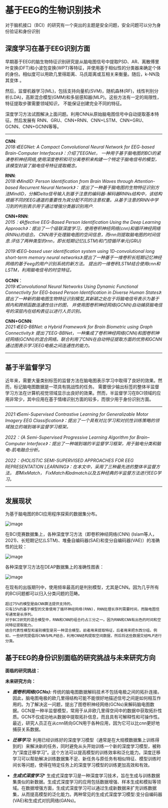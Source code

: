 # 基于EEG的生物识别技术

对于脑机接口（BCI）的研究有一个突出的主题是安全问题，安全问题可以分为身份验证和身份识别

## 深度学习在基于EEG识别方面

早期基于EEG的脑生物特征识别研究是从脑电图信号中提取PSD、AR、离散傅里叶变换(DFT)和小波包变换(WPT)等特征，并使用基于相似性的分类器来确定个体的身份。相似度可以用欧几里得距离、马氏距离或互相关来衡量。随后，k-NN及其变体
。

然后，监督机器学习(ML)，包括支持向量机(SVM)，随机森林(RF)，线性判别分析(LDA)，高斯混合模型(GMM)和多层感知器(MLP)。这些方法有一定的局限性，特征提取步骤需要领域知识，
不能保证创建完全不同的特征。

深度学习方法试图解决上面问题。利用CNN从原始脑电图信号中自动提取基本特征。然后发展有  RNN、GRU、CNN+RNN、CNN+LSTM、CNN+GRU、GCNN、CNN+GCNN等等。

----
**CNN**:    
*2018:《EEGNet: A Compact Convolutional Neural Network for EEG-based Brain-Computer Interfaces》：介绍了EEGNet，
一种用于基于脑电图的BCI的紧凑卷积神经网络,使用深度卷积和可分离卷积来构建一个特定于脑电信号的模型，该模型封装了脑电信号特征提取概念。*

**RNN**:    
*2018:《MindID: Person Identification from Brain Waves through Attention-based Recurrent Neural Network》：
提出了一种基于脑电图的生物特征识别方法MindID，分解Delta信号输入到基于注意的编码器-解码器RNNs结构中，该结构根据不同的EEG通道的重要性为其分配不同的注意权重。从基于注意的RNN中学习到的判别表示用于通过增强分类器识别用户.*   

**CNN+RNN**:     
*2015：《Affective EEG-Based Person Identification Using the Deep Learning Approach》：提出了一个级联深度学习，使用卷积神经网络(cnn)和循环神经网络(RNNs)的组合。
CNN用于处理脑电图的空间信息，而rnn则提取脑电图的时间信息.评估了两种类型的rnn，即长短期记忆(LSTM)和门控循环单元(GRU)*
     
*2019:《EEG-based user identification system using 1D-convolutional long short-term memory neural networks》:提出了一种基于一维卷积长短期记忆神经网络的基于eeg的用户识别系统的新方法。
提出的一维卷积LSTM结合使用cnn和LSTM，利用脑电信号的时空特征。*

**GCNN**：     
*2019:《Convolutional Neural Networks Using Dynamic Functional Connectivity for EEG-based Person Identification in Diverse Human States》:提出了一种新的脑电图生物特征识别模型,其新颖之处在于将脑电信号表示为基于频内和跨频函数连通性估计的图，
并使用图卷积神经网络(GCNN)自动捕获脑电信号的深层内在结构表征以进行人员识别。*

**CNN+GCNN**:    
*2021:《EEG-BBNet: a Hybrid Framework for Brain Biometric using Graph Connectivity》:
提出了EEG-BBNet，一种集成了卷积神经网络(CNN)和图卷积神经网络(GCNN)的混合网络。联合利用了CNN在自动特征提取方面的优势和GCNN通过图表示学习EEG电极之间连通性的能力。*

----

## 基于半监督学习
近年来，需要大量类别标签的监督方法在脑电图表示学习中取得了良好的效果。然而，标记脑电图数据是一项具有挑战性的任务。
需要很少输出标签的整体半监督学习方法在计算机视觉领域显示出良好的效果。然而，半监督学习在BCI领域的应用非常少，其中应用在基于情绪识别方面的较多，而很少用于身份识别方面。

------
*2021:《Semi-Supervised Contrastive Learning for Generalizable Motor Imagery EEG Classification》：提出了一个具有对比学习和对抗性训练策略的领域独立的端到端半监督学习框架。*

*2022：《A Semi-Supervised Progressive Learning Algorithm for Brain–Computer Interface》：提出了一种端到端的半监督学习框架，用于脑电分类和脑电-肌电融合分析。*

*2022：《HOLISTIC SEMI-SUPERVISED APPROACHES FOR EEG REPRESENTATION LEARNING》：在本文中，采用了三种最先进的整体半监督方法，
即MixMatch， FixMatch和admatch以及五种经典的半监督方法进行EEG学习。*

-----------

## 发展现状      

为基于脑电图的BCI应用程序探索的数据集分布。     

![image](https://user-images.githubusercontent.com/109055774/226892836-dc18ff88-e92c-41bd-9065-945cb90ca45e.png)


在BCI竞赛数据集上，各种深度学习方法（即卷积神经网络(CNN) (Islam等人，2021)、长短期记忆(LSTM)、堆叠自编码器(SAE)和变分自编码器(VAE)）的准确性的比较：


![image](https://user-images.githubusercontent.com/109055774/226607117-f1d623fc-9dca-42f3-a0b0-e146e4b1d734.png)

各种深度学习方法在DEAP数据集上的准确性图表：


![image](https://user-images.githubusercontent.com/109055774/226607259-7a89b944-dcb1-4bb9-ada1-571299fb0ea8.png)


在现有的出版期刊中，使用频率最高的是判别模型，尤其是CNN。因为几乎所有的BCI问题都可以归入分类问题的范畴。     

    超过75%的模型是由CNN算法提供支持的。
    只有15%的基于模型的文章使用了循环神经网络(RNN)，RNN处理长序列需要时间，而脑电图信号通常是长序列。
    对于BCI研究的混合模型中，RNN和CNN的组合约占三分之一。因为RNN和CNN有出色的时间和空间特征提取能力。
    结合代表性模型和鉴别模型是另一种混合模型。前者用来提取特征，后者用来把东西分组。例如，一些研究提倡将CNN与MLP结合，利用CNN结构提取空间数据，然后将这些数据交给MLP进行分类。

## 基于EEG的身份识别面临的研究挑战与未来研究方向     

**面临的研究挑战：**     


**未来研究方向：**
 * ***图卷积网络(GCNs):*** 传统的脑电图数据解码技术不包括电极之间的拓扑连接。因此，脑电图电极的欧几里得结构可能不能很好地描述信号之间是如何相互作用的。为了解决这一问题，提出了图卷积神经网络(GCNs)来解码脑电图数据。GCN是一种半监督模型，常用于从非欧几里得空间中的数据中获取拓扑性质。GCN不仅成功地从数据中提取拓扑信息，而且具有可解释性和可操作性。最近，研究人员正在从cnn转向GCN用于各种应用，因为它可以比cnn更好地捕获关系数据。     

 * ***迁移学习:*** 利用已经训练好的深度学习模型（通常是在大规模数据集上训练得到的）来解决新的任务，同时避免从头开始训练一个新的深度学习模型，被称为“深度迁移学习”。这个方法可以提高模型的训练效率和泛化能力。深度迁移学习可以帮助解决训练数据集不足、新任务与原任务有相似特征、模型训练时间长等问题，使得在特定任务上的深度学习模型的训练更加高效和有效。

* ***生成式深度学习**** 生成式深度学习是一种深度学习技术，旨在生成与训练数据集类似的新数据。生成式深度学习的应用包括数据增强、样本生成和模拟等领域。在数据增强方面，生成式深度学习可以通过生成新数据来扩充训练数据集，从而提高模型的泛化能力。两种常见的生成式深度学习模型:变分自编码器(VAE)和生成式对抗网络(GANs)。
